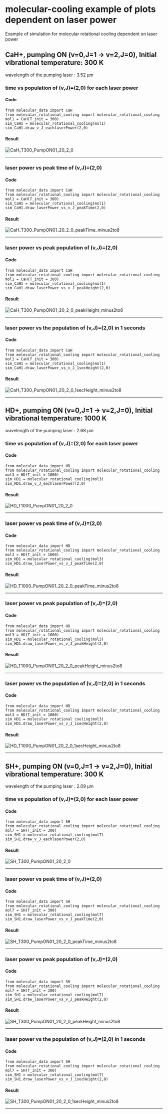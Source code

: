 # molecular-cooling example of plots dependent on laser power
Example of simulation for molecular rotational cooling dependent on laser power

## CaH+, pumping ON (v=0,J=1 -> v=2,J=0), Initial vibrational temperature: 300 K
wavelength of the pumping laser : 3.52 μm
### time vs population of (v,J)=(2,0) for each laser power
#### Code
```
from molecular_data import CaH
from molecular_rotational_cooling import molecular_rotational_cooling
mol1 = CaH(T_init = 300)
sim_CaH1 = molecular_rotational_cooling(mol1)
sim_CaH1.draw_v_J_eachlaserPower(2,0)
```

#### Result
![CaH_T300_PumpON01_20_2_0](./export/CaH_T300_PumpON01_20_2_0.png)

---

### laser power vs peak time of (v,J)=(2,0)
#### Code
```
from molecular_data import CaH
from molecular_rotational_cooling import molecular_rotational_cooling
mol1 = CaH(T_init = 300)
sim_CaH1 = molecular_rotational_cooling(mol1)
sim_CaH1.draw_laserPower_vs_v_J_peakTime(2,0)
```

#### Result
![CaH_T300_PumpON01_20_2_0_peakTime_minus2to8](./export/CaH_T300_PumpON01_20_2_0_peakTime_minus2to8.png)

---

### laser power vs peak population of (v,J)=(2,0)
#### Code
```
from molecular_data import CaH
from molecular_rotational_cooling import molecular_rotational_cooling
mol1 = CaH(T_init = 300)
sim_CaH1 = molecular_rotational_cooling(mol1)
sim_CaH1.draw_laserPower_vs_v_J_peakHeight(2,0)
```

#### Result
![CaH_T300_PumpON01_20_2_0_peakHeight_minus2to8](./export/CaH_T300_PumpON01_20_2_0_peakHeight_minus2to8.png)

---

### laser power vs the population of (v,J)=(2,0) in 1 seconds
#### Code
```
from molecular_data import CaH
from molecular_rotational_cooling import molecular_rotational_cooling
mol1 = CaH(T_init = 300)
sim_CaH1 = molecular_rotational_cooling(mol1)
sim_CaH1.draw_laserPower_vs_v_J_1secHeight(2,0)
```

#### Result
![CaH_T300_PumpON01_20_2_0_1secHeight_minus2to8](./export/CaH_T300_PumpON01_20_2_0_1secHeight_minus2to8.png)

---

## HD+, pumping ON (v=0,J=1 -> v=2,J=0), Initial vibrational temperature: 1000 K
wavelength of the pumping laser : 2.68 μm
### time vs population of (v,J)=(2,0) for each laser power
#### Code
```
from molecular_data import HD
from molecular_rotational_cooling import molecular_rotational_cooling
mol3 = HD(T_init = 1000)
sim_HD1 = molecular_rotational_cooling(mol3)
sim_HD1.draw_v_J_eachlaserPower(2,0)
```

#### Result
![HD_T1000_PumpON01_20_2_0](./export/HD_T1000_PumpON01_20_2_0.png)

---

### laser power vs peak time of (v,J)=(2,0)
#### Code
```
from molecular_data import HD
from molecular_rotational_cooling import molecular_rotational_cooling
mol3 = HD(T_init = 1000)
sim_HD1 = molecular_rotational_cooling(mol3)
sim_HD1.draw_laserPower_vs_v_J_peakTime(2,0)
```

#### Result
![HD_T1000_PumpON01_20_2_0_peakTime_minus2to8](./export/HD_T1000_PumpON01_20_2_0_peakTime_minus2to8.png)

---

### laser power vs peak population of (v,J)=(2,0)
#### Code
```
from molecular_data import HD
from molecular_rotational_cooling import molecular_rotational_cooling
mol3 = HD(T_init = 1000)
sim_HD1 = molecular_rotational_cooling(mol3)
sim_HD1.draw_laserPower_vs_v_J_peakHeight(2,0)
```

#### Result
![HD_T1000_PumpON01_20_2_0_peakHeight_minus2to8](./export/HD_T1000_PumpON01_20_2_0_peakHeight_minus2to8.png)

---

### laser power vs the population of (v,J)=(2,0) in 1 seconds
#### Code
```
from molecular_data import HD
from molecular_rotational_cooling import molecular_rotational_cooling
mol3 = HD(T_init = 1000)
sim_HD1 = molecular_rotational_cooling(mol3)
sim_HD1.draw_laserPower_vs_v_J_1secHeight(2,0)
```

#### Result
![HD_T1000_PumpON01_20_2_0_1secHeight_minus2to8](./export/HD_T1000_PumpON01_20_2_0_1secHeight_minus2to8.png)

---

## SH+, pumping ON (v=0,J=1 -> v=2,J=0), Initial vibrational temperature: 300 K
wavelength of the pumping laser : 2.09 μm
### time vs population of (v,J)=(2,0) for each laser power
#### Code
```
from molecular_data import SH
from molecular_rotational_cooling import molecular_rotational_cooling
mol7 = SH(T_init = 300)
sim_SH1 = molecular_rotational_cooling(mol7)
sim_SH1.draw_v_J_eachlaserPower(2,0)
```

#### Result
![SH_T300_PumpON01_20_2_0](./export/SH_T300_PumpON01_20_2_0.png)

---

### laser power vs peak time of (v,J)=(2,0)
#### Code
```
from molecular_data import SH
from molecular_rotational_cooling import molecular_rotational_cooling
mol7 = SH(T_init = 300)
sim_SH1 = molecular_rotational_cooling(mol7)
sim_SH1.draw_laserPower_vs_v_J_peakTime(2,0)
```

#### Result
![SH_T300_PumpON01_20_2_0_peakTime_minus2to8](./export/SH_T300_PumpON01_20_2_0_peakTime_minus2to8.png)

---

### laser power vs peak population of (v,J)=(2,0)
#### Code
```
from molecular_data import SH
from molecular_rotational_cooling import molecular_rotational_cooling
mol7 = SH(T_init = 300)
sim_SH1 = molecular_rotational_cooling(mol7)
sim_SH1.draw_laserPower_vs_v_J_peakHeight(2,0)
```

#### Result
![SH_T300_PumpON01_20_2_0_peakHeight_minus2to8](./export/SH_T300_PumpON01_20_2_0_peakHeight_minus2to8.png)

---

### laser power vs the population of (v,J)=(2,0) in 1 seconds
#### Code
```
from molecular_data import SH
from molecular_rotational_cooling import molecular_rotational_cooling
mol7 = SH(T_init = 300)
sim_SH1 = molecular_rotational_cooling(mol7)
sim_SH1.draw_laserPower_vs_v_J_1secHeight(2,0)
```

#### Result
![SH_T300_PumpON01_20_2_0_1secHeight_minus2to8](./export/SH_T300_PumpON01_20_2_0_1secHeight_minus2to8.png)

---

